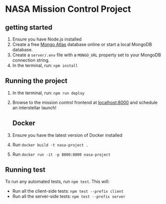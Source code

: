 # NASA Mission Control Project

## getting started 

1. Ensure you have Node.js installed
2. Create a free [Mongo Atlas](https://www.mongodb.com/atlas/database) database online or start a local MongoDB database.
3. Create a `server/.env` file with a `MONGO_URL` property set to your MongoDB connection string.
4.  In the terminal, run: `npm install`
   
   ## Running  the project
1. In the terminal, run: `npm run deploy`
2. Browse to the mission control frontend at [localhost:8000](http://localhost:8000) and schedule an interstellar launch!
   
   ## Docker
1. Ensure you have the latest version of Docker installed
2. Run `docker build -t nasa-project .`
3. Run `docker run -it -p 8000:8000 nasa-project`
   
 ## Running test
  To run any automated tests, run `npm test`. This will:
  * Run all the client-side tests: `npm test --prefix client`
  * Run all the server-side tests: `npm test --prefix server`